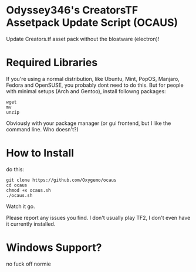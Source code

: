 # Odyssey346's CreatorsTF Assetpack Update Script (OCAUS)
Update Creators.tf asset pack without the bloatware (electron)!
# Required Libraries
If you're using a normal distribution, like Ubuntu, Mint, PopOS, Manjaro, Fedora and OpenSUSE, you probably dont need to do this. But for people with minimal setups (Arch and Gentoo), install followng packages:
```
wget
mv
unzip
```
Obviously with your package manager (or gui frontend, but I like the command line. Who doesn't?)
# How to Install
do this:
```
git clone https://github.com/Oxygemo/ocaus
cd ocaus
chmod +x ocaus.sh
./ocaus.sh
```
Watch it go. 

Please report any issues you find. I don't usually play TF2, I don't even have it currently installed.

# Windows Support?
no fuck off normie
